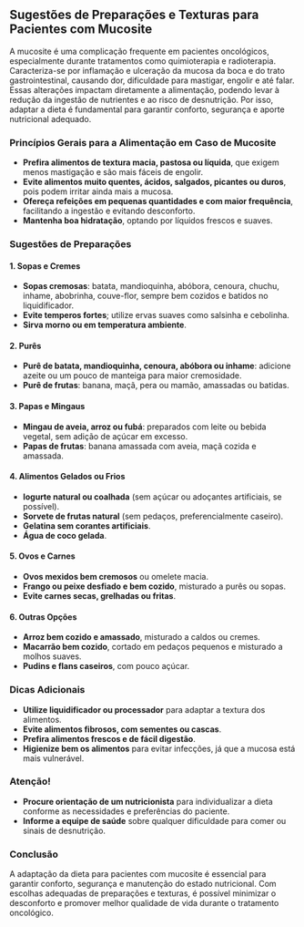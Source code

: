 
## Sugestões de Preparações e Texturas para Pacientes com Mucosite

A mucosite é uma complicação frequente em pacientes oncológicos, especialmente durante tratamentos como quimioterapia e radioterapia. Caracteriza-se por inflamação e ulceração da mucosa da boca e do trato gastrointestinal, causando dor, dificuldade para mastigar, engolir e até falar. Essas alterações impactam diretamente a alimentação, podendo levar à redução da ingestão de nutrientes e ao risco de desnutrição. Por isso, adaptar a dieta é fundamental para garantir conforto, segurança e aporte nutricional adequado.

### Princípios Gerais para a Alimentação em Caso de Mucosite

- **Prefira alimentos de textura macia, pastosa ou líquida**, que exigem menos mastigação e são mais fáceis de engolir.
- **Evite alimentos muito quentes, ácidos, salgados, picantes ou duros**, pois podem irritar ainda mais a mucosa.
- **Ofereça refeições em pequenas quantidades e com maior frequência**, facilitando a ingestão e evitando desconforto.
- **Mantenha boa hidratação**, optando por líquidos frescos e suaves.

### Sugestões de Preparações

#### 1. Sopas e Cremes

- **Sopas cremosas**: batata, mandioquinha, abóbora, cenoura, chuchu, inhame, abobrinha, couve-flor, sempre bem cozidos e batidos no liquidificador.
- **Evite temperos fortes**; utilize ervas suaves como salsinha e cebolinha.
- **Sirva morno ou em temperatura ambiente**.

#### 2. Purês

- **Purê de batata, mandioquinha, cenoura, abóbora ou inhame**: adicione azeite ou um pouco de manteiga para maior cremosidade.
- **Purê de frutas**: banana, maçã, pera ou mamão, amassadas ou batidas.

#### 3. Papas e Mingaus

- **Mingau de aveia, arroz ou fubá**: preparados com leite ou bebida vegetal, sem adição de açúcar em excesso.
- **Papas de frutas**: banana amassada com aveia, maçã cozida e amassada.

#### 4. Alimentos Gelados ou Frios

- **Iogurte natural ou coalhada** (sem açúcar ou adoçantes artificiais, se possível).
- **Sorvete de frutas natural** (sem pedaços, preferencialmente caseiro).
- **Gelatina sem corantes artificiais**.
- **Água de coco gelada**.

#### 5. Ovos e Carnes

- **Ovos mexidos bem cremosos** ou omelete macia.
- **Frango ou peixe desfiado e bem cozido**, misturado a purês ou sopas.
- **Evite carnes secas, grelhadas ou fritas**.

#### 6. Outras Opções

- **Arroz bem cozido e amassado**, misturado a caldos ou cremes.
- **Macarrão bem cozido**, cortado em pedaços pequenos e misturado a molhos suaves.
- **Pudins e flans caseiros**, com pouco açúcar.

### Dicas Adicionais

- **Utilize liquidificador ou processador** para adaptar a textura dos alimentos.
- **Evite alimentos fibrosos, com sementes ou cascas**.
- **Prefira alimentos frescos e de fácil digestão**.
- **Higienize bem os alimentos** para evitar infecções, já que a mucosa está mais vulnerável.

### Atenção!

- **Procure orientação de um nutricionista** para individualizar a dieta conforme as necessidades e preferências do paciente.
- **Informe a equipe de saúde** sobre qualquer dificuldade para comer ou sinais de desnutrição.

### Conclusão

A adaptação da dieta para pacientes com mucosite é essencial para garantir conforto, segurança e manutenção do estado nutricional. Com escolhas adequadas de preparações e texturas, é possível minimizar o desconforto e promover melhor qualidade de vida durante o tratamento oncológico.
```
